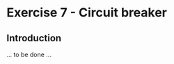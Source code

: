 Exercise 7 - Circuit breaker
============================

Introduction
------------

... to be done ...
